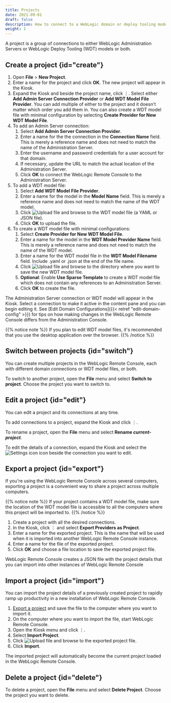 ```yaml
---
title: Projects
date: 2021-09-01
draft: false
description: How to connect to a WebLogic domain or deploy tooling model.
weight: 1
---
```


A project is a group of connections to either WebLogic Administration Servers or WebLogic Deploy Tooling (WDT) models or both.

## Create a project {id="create"}

1. Open **File** > **New Project**.
1. Enter a name for the project and click **OK**. The new project will appear in the Kiosk.
1. Expand the Kiosk and beside the project name, click &#x022EE;. Select either **Add Admin Server Connection Provider** or **Add WDT Model File Provider**. You can add multiple of either to the project and it doesn't matter which order you add them in. You can also create a WDT model file with minimal configuration by selecting **Create Provider for New WDT Model File**.
1. To add an Admin Server connection:
    1. Select **Add Admin Server Connection Provider**.
    1. Enter a name for the the connection in the **Connection Name** field. This is merely a reference name and does not need to match the name of the Administration Server.
    1. Enter the username and password credentials for a user account for that domain.
    1. If necessary, update the URL to match the actual location of the Administration Server.
    1. Click **OK** to connect the WebLogic Remote Console to the Administration Server.
1. To add a WDT model file:
    1. Select **Add WDT Model File Provider**.
    1. Enter a name for the model in the **Model Name** field. This is merely a reference name and does not need to match the name of the WDT model.
    1. Click ![Upload file](/weblogic-remote-console/images/icons/choose-file-icon-blk_24x24.png) and browse to the WDT model file (a YAML or JSON file).
    1. Click **OK** to upload the file.
1. To create a WDT model file with minimal configurations:
    1. Select **Create Provider for New WDT Model File**.
    1. Enter a name for the model in the **WDT Model Provider Name** field. This is merely a reference name and does not need to match the name of the WDT model.
    1. Enter a name for the WDT model file in the **WDT Model Filename** field. Include .yaml or .json at the end of the file name.
    1. Click ![Upload file](/weblogic-remote-console/images/icons/choose-directory-icon-blk_24x24.png) and browse to the directory where you want to save the new WDT model file.
    1. **Optional**: Enable **Use Sparse Template** to create a WDT model file which does not contain any references to an Administration Server.
    1. Click **OK** to create the file.

The Administration Server connection or WDT model will appear in the Kiosk. Select a connection to make it active in the content pane and you can begin editing it. See [Edit Domain Configurations]({{< relref "edit-domain-config" >}}) for tips on how making changes in the WebLogic Remote Console differs from the Administration Console.

{{% notice note %}}
If you plan to edit WDT model files, it's recommended that you use the desktop application over the browser.
{{% /notice %}}

## Switch between projects {id="switch"}

You can create multiple projects in the WebLogic Remote Console, each with different domain connections or WDT model files, or both.

To switch to another project, open the **File** menu and select **Switch to project**. Choose the project you want to switch to.

## Edit a project {id="edit"}
You can edit a project and its connections at any time.

To add connections to a project, expand the Kiosk and click &#x022EE;.

To rename a project, open the **File** menu and select **Rename *current-project***.

To edit the details of a connection, expand the Kiosk and select the ![Settings icon](/weblogic-remote-console/images/icons/data-providers-manage-icon-brn_24x24.png) icon beside the connection you want to edit.


## Export a project {id="export"}

If you're using the WebLogic Remote Console across several computers, exporting a project is a convenient way to share a project across multiple computers.

{{% notice note %}}
If your project contains a WDT model file, make sure the location of the WDT model file is accessible to all the computers where this project will be imported to.
{{% /notice %}}

1. Create a project with all the desired connections.
1. In the Kiosk, click &#x022EE; and select **Export Providers as Project**.
1. Enter a name for the exported project. This is the name that will be used when it is imported into another WebLogic Remote Console instance.
1. Enter a name for the file of the exported project.
1. Click **OK** and choose a file location to save the exported project file.

WebLogic Remote Console creates a JSON file with the project details that you can import into other instances of WebLogic Remote Console

## Import a project {id="import"}

You can import the project details of a previously created project to rapidly ramp up productivity in a new installation of WebLogic Remote Console.

1. [Export a project](#export) and save the file to the computer where you want to import it.
1. On the computer where you want to import the file, start WebLogic Remote Console.
1. Open the Kiosk menu and click &#x022EE;.
1. Select **Import Project**.
1. Click ![Upload file](/weblogic-remote-console/images/icons/choose-file-icon-blk_24x24.png) and browse to the exported project file.
1. Click **Import**.

The imported project will automatically become the current project loaded in the WebLogic Remote Console.


## Delete a project {id="delete"}

To delete a project, open the **File** menu and select **Delete Project**. Choose the project you want to delete.